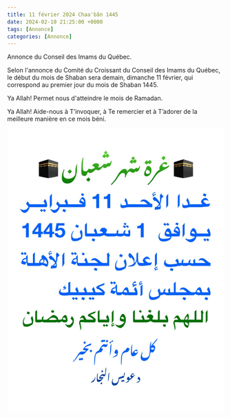 ```yaml
---
title: 11 février 2024 Chaa'bân 1445
date: 2024-02-10 21:25:00 +0000
tags: [Annonce]
categories: [Annonce]
---
```


Annonce du Conseil des Imams du Québec.

Selon l'annonce du Comité du Croissant du Conseil des Imams du Québec, le début du mois de Shaban sera                 demain, dimanche 11 février, qui correspond au premier jour du mois de Shaban 1445.

Ya Allah! Permet nous d'atteindre le mois de Ramadan.

Ya Allah! Aide-nous à T’invoquer, à Te remercier et à T’adorer de la meilleure manière en ce mois béni.

![img.png](/assets/img/annonces/chaabane-1445.png)
